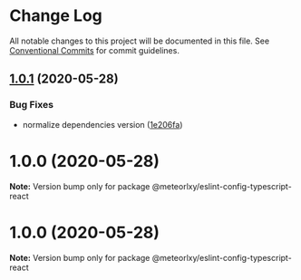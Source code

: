 # Change Log

All notable changes to this project will be documented in this file.
See [Conventional Commits](https://conventionalcommits.org) for commit guidelines.

## [1.0.1](http://git.code.oa.com/javascript/rules/compare/@meteorlxy/eslint-config-typescript-react@1.0.0...@meteorlxy/eslint-config-typescript-react@1.0.1) (2020-05-28)


### Bug Fixes

* normalize dependencies version ([1e206fa](http://git.code.oa.com/javascript/rules/commits/1e206faa32ccbc82d46b53981a656bc58726e3f8))





# 1.0.0 (2020-05-28)

**Note:** Version bump only for package @meteorlxy/eslint-config-typescript-react





# 1.0.0 (2020-05-28)

**Note:** Version bump only for package @meteorlxy/eslint-config-typescript-react
